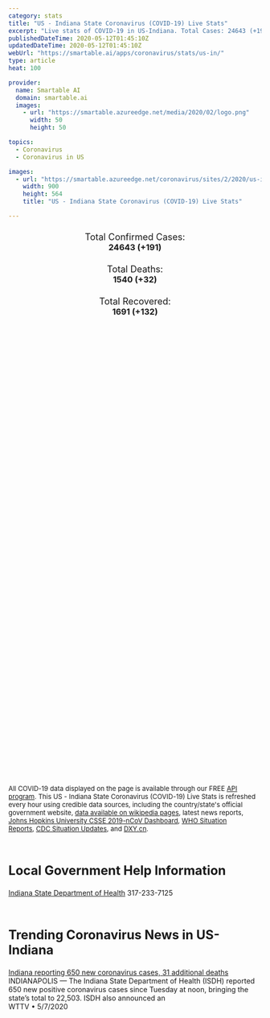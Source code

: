 ```yaml
---
category: stats
title: "US - Indiana State Coronavirus (COVID-19) Live Stats"
excerpt: "Live stats of COVID-19 in US-Indiana. Total Cases: 24643 (+191), Deaths: 1540 (+32), Recoveries: 1691(+132)."
publishedDateTime: 2020-05-12T01:45:10Z
updatedDateTime: 2020-05-12T01:45:10Z
webUrl: "https://smartable.ai/apps/coronavirus/stats/us-in/"
type: article
heat: 100

provider:
  name: Smartable AI
  domain: smartable.ai
  images:
    - url: "https://smartable.azureedge.net/media/2020/02/logo.png"
      width: 50
      height: 50

topics:
  - Coronavirus
  - Coronavirus in US

images:
  - url: "https://smartable.azureedge.net/coronavirus/sites/2/2020/us-in.jpg"
    width: 900
    height: 564
    title: "US - Indiana State Coronavirus (COVID-19) Live Stats"

---
```

<div class="total-stats" style="text-align: center;">
    <h3>
	    <div style="font-size: 18px; font-weight: 400;">Total Confirmed Cases:</div>
	    24643 (<span class='red'>+191</span>)
    </h3>
    <h3>
	    <div style="font-size: 18px; font-weight: 400;">Total Deaths:</div>
	    1540 (<span class='red'>+32</span>)
    </h3>
    <h3>
	    <div style="font-size: 18px; font-weight: 400;">Total Recovered:</div>
	    1691 (<span class='green'>+132</span>)
    </h3>
</div>

<script type="text/javascript" src="https://www.gstatic.com/charts/loader.js"></script>

<div id="time_series_chart" style="width: 100%; height: 400px;"></div>
<script type="text/javascript">
  google.charts.load('current', {'packages':['corechart']});
  google.charts.setOnLoadCallback(drawChart);
  function drawChart() {
    var data = google.visualization.arrayToDataTable([
      ['Date', 'Total Cases', 'Total Deaths', 'Total Recovered'],
      ['1/22/2020', 0, 0, 0],['1/23/2020', 0, 0, 0],['1/24/2020', 0, 0, 0],['1/25/2020', 0, 0, 0],['1/26/2020', 0, 0, 0],['1/27/2020', 0, 0, 0],['1/28/2020', 0, 0, 0],['1/29/2020', 0, 0, 0],['1/30/2020', 0, 0, 0],['1/31/2020', 0, 0, 0],['2/1/2020', 0, 0, 0],['2/2/2020', 0, 0, 0],['2/3/2020', 0, 0, 0],['2/4/2020', 0, 0, 0],['2/5/2020', 0, 0, 0],['2/6/2020', 0, 0, 0],['2/7/2020', 0, 0, 0],['2/8/2020', 0, 0, 0],['2/9/2020', 0, 0, 0],['2/10/2020', 0, 0, 0],['2/11/2020', 0, 0, 0],['2/12/2020', 0, 0, 0],['2/13/2020', 0, 0, 0],['2/14/2020', 0, 0, 0],['2/15/2020', 0, 0, 0],['2/16/2020', 0, 0, 0],['2/17/2020', 0, 0, 0],['2/18/2020', 0, 0, 0],['2/19/2020', 0, 0, 0],['2/20/2020', 0, 0, 0],['2/21/2020', 0, 0, 0],['2/22/2020', 0, 0, 0],['2/23/2020', 0, 0, 0],['2/24/2020', 0, 0, 0],['2/25/2020', 0, 0, 0],['2/26/2020', 0, 0, 0],['2/27/2020', 0, 0, 0],['2/28/2020', 0, 0, 0],['2/29/2020', 0, 0, 0],['3/1/2020', 0, 0, 0],['3/2/2020', 0, 0, 0],['3/3/2020', 0, 0, 0],['3/4/2020', 0, 0, 0],['3/5/2020', 0, 0, 0],['3/6/2020', 1, 0, 0],['3/7/2020', 1, 0, 0],['3/8/2020', 2, 0, 0],['3/9/2020', 3, 0, 0],['3/10/2020', 6, 0, 0],['3/11/2020', 11, 0, 0],['3/12/2020', 12, 0, 0],['3/13/2020', 12, 0, 0],['3/14/2020', 15, 0, 0],['3/15/2020', 20, 0, 0],['3/16/2020', 24, 2, 0],['3/17/2020', 30, 2, 0],['3/18/2020', 39, 2, 0],['3/19/2020', 61, 2, 0],['3/20/2020', 87, 3, 0],['3/21/2020', 128, 4, 0],['3/22/2020', 204, 7, 0],['3/23/2020', 271, 7, 0],['3/24/2020', 370, 12, 0],['3/25/2020', 479, 14, 0],['3/26/2020', 657, 17, 0],['3/27/2020', 981, 25, 0],['3/28/2020', 1232, 31, 0],['3/29/2020', 1514, 32, 0],['3/30/2020', 1787, 35, 0],['3/31/2020', 2159, 49, 0],['4/1/2020', 2569, 65, 0],['4/2/2020', 3039, 78, 0],['4/3/2020', 3437, 102, 0],['4/4/2020', 3973, 117, 0],['4/5/2020', 4431, 128, 0],['4/6/2020', 4976, 144, 0],['4/7/2020', 5530, 174, 0],['4/8/2020', 5963, 204, 28],['4/9/2020', 6371, 246, 28],['4/10/2020', 6925, 301, 58],['4/11/2020', 7451, 331, 58],['4/12/2020', 7941, 344, 105],['4/13/2020', 8310, 354, 105],['4/14/2020', 8515, 387, 131],['4/15/2020', 8949, 436, 146],['4/16/2020', 9537, 480, 150],['4/17/2020', 10154, 519, 150],['4/18/2020', 10641, 545, 173],['4/19/2020', 11211, 562, 1557],['4/20/2020', 11688, 577, 1559],['4/21/2020', 12097, 635, 1559],['4/22/2020', 12438, 666, 1559],['4/23/2020', 13039, 706, 1559],['4/24/2020', 13041, 706, 1559],['4/25/2020', 14399, 785, 175],['4/26/2020', 15023, 813, 175],['4/27/2020', 15971, 932, 175],['4/28/2020', 16592, 992, 175],['4/29/2020', 17186, 1065, 175],['4/30/2020', 17989, 1114, 175],['5/1/2020', 18626, 1166, 175],['5/2/2020', 19310, 1229, 175],['5/3/2020', 19944, 1246, 175],['5/4/2020', 20518, 1264, 175],['5/5/2020', 21046, 1326, 175],['5/6/2020', 21885, 1377, 1559],['5/7/2020', 22748, 1414, 1559],['5/8/2020', 23387, 1447, 1559],['5/9/2020', 24006, 1490, 1559],['5/10/2020', 24452, 1508, 1559],['5/11/2020', 24643, 1540, 1691],
    ]);
    var options = {
      curveType: 'none',
      chartArea: {'width': '80%', 'height': '80%'},
      legend: { position: 'top' },
      lineWidth: 5,
      colors: ['#f60109', '#444444', '#81B71F']
    };
    var chart = new google.visualization.LineChart(document.getElementById('time_series_chart'));
    chart.draw(data, options);
  }
</script>

<div id="geo_chart" style="width: 100%; height: 500px;"></div>
<script type="text/javascript">
  google.charts.load('current', {
    'packages':['geochart'],
    'mapsApiKey': 'AIzaSyDk1HhVhLaveyKrUhhHZ5YwzIpEcbdal6U'
  });
  google.charts.setOnLoadCallback(drawRegionsMap);
  function drawRegionsMap() {
    var data = google.visualization.arrayToDataTable([
      ['LATITUDE', 'LONGITUDE', 'DESCRIPTION', 'Total Cases', 'Total Deaths'],
      [39.8522, -77.2865, "Adams", 9, 1],[41.1966, -84.9245, "Allen", 821, 63],[39.2094, -85.9183, "Bartholomew", 349, 29],[40.0106, -86.4997, "Boone", 237, 34],[39.3085, -86.1227, "Brown", 26, 1],[40.5452, -86.5242, "Carroll", 71, 2],[40.8644, -86.5, "Cass", 1522, 4],[38.5395, -85.7655, "Clark", 382, 30],[39.2769, -87.1126, "Clay", 24, 1],[40.1944, -86.6671, "Clinton", 89, 2],[38.3714, -86.3444, "Crawford", 21, 1],[39.0676, -84.9053, "Dearborn", 150, 13],[39.4279, -85.6286, "Decatur", 220, 31],[41.3147, -84.9012, "DeKalb", 24, 2],[40.3138, -85.5009, "Delaware", 225, 15],[38.3934, -86.9404, "Dubois", 45, 0],[41.5336, -86.0138, "Elkhart", 487, 18],[39.6582, -85.141, "Fayette", 62, 4],[38.3513, -85.9372, "Floyd", 233, 29],[40.1089, -87.1577, "Fountain", 16, 2],[39.4233, -85.0114, "Franklin", 107, 8],[41.0192, -86.4125, "Fulton", 36, 1],[38.2786, -87.377, "Gibson", 8, 0],[40.6126, -85.5592, "Grant", 172, 17],[38.9879, -87.0813, "Greene", 151, 13],[39.9658, -86.1461, "Hamilton", 935, 84],[39.8857, -85.6086, "Hancock", 266, 19],[38.124, -85.9736, "Harrison", 158, 12],[39.8065, -86.5401, "Hendricks", 976, 65],[39.9973, -85.2512, "Henry", 84, 2],[40.4483, -86.1345, "Howard", 246, 10],[40.741, -85.5618, "Huntington", 14, 2],[38.8247, -86.1716, "Jackson", 280, 1],[40.9059, -87.1612, "Jasper", 46, 1],[38.9853, -85.6106, "Jennings", 98, 5],[39.4638, -86.1345, "Johnson", 822, 89],[38.7991, -87.4604, "Knox", 22, 0],[41.0743, -85.8923, "Kosciusko", 42, 2],[41.648, -85.4179, "LaGrange", 39, 2],[41.443, -87.4702, "Lake", 2469, 134],[41.7563, -86.8181, "LaPorte", 324, 11],[38.9172, -86.5557, "Lawrence", 117, 17],[40.2743, -85.8371, "Madison", 512, 66],[39.8362, -86.1752, "Marion", 7405, 448],[41.2159, -86.4236, "Marshall", 33, 1],[40.602, -85.9275, "Miami", 126, 1],[39.1637, -86.5257, "Monroe", 143, 9],[40.0428, -86.8975, "Montgomery", 128, 5],[39.5337, -86.3778, "Morgan", 200, 9],[40.9523, -87.299, "Newton", 66, 10],[41.4277, -85.355, "Noble", 133, 16],[38.9531, -84.8546, "Ohio", 9, 0],[38.5462, -86.6202, "Orange", 115, 19],[39.2861, -86.7726, "Owen", 28, 1],[41.685, -86.9804, "Porter", 320, 10],[38.2042, -87.9151, "Posey", 15, 0],[39.5211, -86.7995, "Putnam", 90, 5],[40.1898, -85.2037, "Randolph", 37, 2],[39.2373, -85.0931, "Ripley", 101, 6],[39.4981, -85.4676, "Rush", 48, 2],[38.6854, -85.7831, "Scott", 81, 2],[39.6738, -85.7052, "Shelby", 325, 23],[41.6228, -86.3377, "St. Joseph", 817, 30],[41.1989, -86.8922, "Starke", 22, 2],[41.6432, -85.005, "Steuben", 63, 2],[39.0973, -87.4074, "Sullivan", 20, 0],[38.7427, -85.0783, "Switzerland", 16, 0],[40.5076, -86.8527, "Tippecanoe", 234, 2],[40.3795, -86.0868, "Tipton", 21, 1],[38.024, -87.512, "Vanderburgh", 185, 2],[39.4936, -87.2667, "Vigo", 81, 7],[40.9807, -85.8393, "Wabash", 64, 2],[40.1973, -87.527, "Warren", 13, 1],[38.0469, -87.2847, "Warrick", 123, 20],[38.5549, -86.2778, "Washington", 48, 1],[39.9447, -84.8308, "Wayne", 150, 5],[40.6568, -85.2225, "Wells", 10, 0],[40.6622, -86.8678, "White", 148, 1],[41.2308, -85.3201, "Whitley", 22, 1],[38.7369, -85.5387, "Jefferson", 36, 0],[40.4882, -87.0857, "Benton", 12, 0],[40.492, -85.1468, "Jay", 23, 0],[40.4537, -85.3736, "Blackford", 14, 1],[38.1692, -86.8257, "Spencer", 10, 1],[39.7665, -87.2295, "Parke", 20, 0],[39.6349, -84.926, "Union", 19, 0],[38.7221, -86.8002, "Martin", 7, 0],[38.6679, -86.9974, "Daviess", 56, 17],[39.667, -87.5203, "Vermillion", 8, 0],[41.0535, -86.6037, "Pulaski", 34, 0],[37.9106, -86.7377, "Perry", 24, 0],[38.3827, -87.2129, "Pike", 3, 0],
    ]);
    var options = {
      backgroundColor: {fill:'transparent',stroke:'#FFF' ,strokeWidth:0 }, 
      displayMode: 'markers',
      region: 'US-IN', 
      resolution: 'metros',
      colorAxis: {colors: ['#F27D81', '#f60109']},
      sizeAxis: {minSize:3,  maxSize:12},
    };
    var chart = new google.visualization.GeoChart(document.getElementById('geo_chart'));
    chart.draw(data, options);
  };
</script>

<div id="geo_table"></div>
<script type="text/javascript">
  google.charts.load('current', {'packages':['table']});
  google.charts.setOnLoadCallback(drawTable);
  function drawTable() {
    var data = new google.visualization.DataTable();
    data.addColumn('string', 'Location');
    data.addColumn('number', 'Total Cases');
    data.addColumn('number', 'New Cases');
    data.addColumn('number', 'Active Cases');
    data.addColumn('number', 'Total Deaths');
    data.addColumn('number', 'New Deaths');
    data.addColumn('number', 'Total Recovered');
    data.addRows([
      [{v:"Adams", f:"Adams"}, 9, 0, 8, 1, 0, 0],[{v:"Allen", f:"Allen"}, 821, 5, 758, 63, 0, 0],[{v:"Bartholomew", f:"Bartholomew"}, 349, 3, 320, 29, 3, 0],[{v:"Boone", f:"Boone"}, 237, 4, 203, 34, 1, 0],[{v:"Brown", f:"Brown"}, 26, 0, 25, 1, 0, 0],[{v:"Carroll", f:"Carroll"}, 71, 0, 69, 2, 0, 0],[{v:"Cass", f:"Cass"}, 1522, 2, 1518, 4, 1, 0],[{v:"Clark", f:"Clark"}, 382, 3, 352, 30, 0, 0],[{v:"Clay", f:"Clay"}, 24, 0, 23, 1, 0, 0],[{v:"Clinton", f:"Clinton"}, 89, 1, 87, 2, 0, 0],[{v:"Crawford", f:"Crawford"}, 21, 0, 20, 1, 0, 0],[{v:"Dearborn", f:"Dearborn"}, 150, 0, 137, 13, 0, 0],[{v:"Decatur", f:"Decatur"}, 220, 0, 189, 31, 0, 0],[{v:"DeKalb", f:"DeKalb"}, 24, 0, 22, 2, 0, 0],[{v:"Delaware", f:"Delaware"}, 225, 0, 210, 15, 0, 0],[{v:"Dubois", f:"Dubois"}, 45, 0, 45, 0, 0, 0],[{v:"Elkhart", f:"Elkhart"}, 487, 3, 469, 18, 0, 0],[{v:"Fayette", f:"Fayette"}, 62, 0, 58, 4, 0, 0],[{v:"Floyd", f:"Floyd"}, 233, 1, 204, 29, 0, 0],[{v:"Fountain", f:"Fountain"}, 16, 0, 14, 2, 0, 0],[{v:"Franklin", f:"Franklin"}, 107, 0, 46, 8, 0, 53],[{v:"Fulton", f:"Fulton"}, 36, 0, 35, 1, 0, 0],[{v:"Gibson", f:"Gibson"}, 8, 0, 8, 0, 0, 0],[{v:"Grant", f:"Grant"}, 172, 0, 155, 17, 0, 0],[{v:"Greene", f:"Greene"}, 151, 0, 138, 13, 2, 0],[{v:"Hamilton", f:"Hamilton"}, 935, 5, 851, 84, 0, 0],[{v:"Hancock", f:"Hancock"}, 266, 0, 247, 19, 0, 0],[{v:"Harrison", f:"Harrison"}, 158, 1, 146, 12, 0, 0],[{v:"Hendricks", f:"Hendricks"}, 976, 7, 911, 65, 0, 0],[{v:"Henry", f:"Henry"}, 84, 3, 82, 2, 0, 0],[{v:"Howard", f:"Howard"}, 246, 1, 236, 10, 0, 0],[{v:"Huntington", f:"Huntington"}, 14, 0, 12, 2, 0, 0],[{v:"Jackson", f:"Jackson"}, 280, 2, 279, 1, 0, 0],[{v:"Jasper", f:"Jasper"}, 46, 0, 45, 1, 0, 0],[{v:"Jennings", f:"Jennings"}, 98, 1, 93, 5, 0, 0],[{v:"Johnson", f:"Johnson"}, 822, 15, 730, 89, 0, 3],[{v:"Knox", f:"Knox"}, 22, 1, 22, 0, 0, 0],[{v:"Kosciusko", f:"Kosciusko"}, 42, 1, 40, 2, 0, 0],[{v:"LaGrange", f:"LaGrange"}, 39, 1, 37, 2, 0, 0],[{v:"Lake", f:"Lake"}, 2469, 24, 2335, 134, 2, 0],[{v:"LaPorte", f:"LaPorte"}, 324, 0, 313, 11, 0, 0],[{v:"Lawrence", f:"Lawrence"}, 117, 0, 100, 17, 1, 0],[{v:"Madison", f:"Madison"}, 512, 6, 446, 66, 1, 0],[{v:"Marion", f:"Marion"}, 7405, 69, 6957, 448, 4, 0],[{v:"Marshall", f:"Marshall"}, 33, 0, 32, 1, 0, 0],[{v:"Miami", f:"Miami"}, 126, 1, 125, 1, 0, 0],[{v:"Monroe", f:"Monroe"}, 143, 0, 134, 9, 0, 0],[{v:"Montgomery", f:"Montgomery"}, 128, 1, 123, 5, 0, 0],[{v:"Morgan", f:"Morgan"}, 200, 3, 191, 9, 0, 0],[{v:"Newton", f:"Newton"}, 66, 0, 56, 10, 0, 0],[{v:"Noble", f:"Noble"}, 133, 1, 117, 16, 1, 0],[{v:"Ohio", f:"Ohio"}, 9, 0, 9, 0, 0, 0],[{v:"Orange", f:"Orange"}, 115, 1, 96, 19, 0, 0],[{v:"Owen", f:"Owen"}, 28, 0, 27, 1, 0, 0],[{v:"Porter", f:"Porter"}, 320, 5, 246, 10, 0, 64],[{v:"Posey", f:"Posey"}, 15, 0, 15, 0, 0, 0],[{v:"Putnam", f:"Putnam"}, 90, 0, 85, 5, 0, 0],[{v:"Randolph", f:"Randolph"}, 37, 0, 35, 2, 0, 0],[{v:"Ripley", f:"Ripley"}, 101, 0, 95, 6, 0, 0],[{v:"Rush", f:"Rush"}, 48, 0, 46, 2, 0, 0],[{v:"Scott", f:"Scott"}, 81, 0, 79, 2, 0, 0],[{v:"Shelby", f:"Shelby"}, 325, 6, 302, 23, 0, 0],[{v:"St. Joseph", f:"St. Joseph"}, 817, 7, 787, 30, 0, 0],[{v:"Starke", f:"Starke"}, 22, 0, 20, 2, 0, 0],[{v:"Steuben", f:"Steuben"}, 63, 0, 61, 2, 0, 0],[{v:"Sullivan", f:"Sullivan"}, 20, 0, 20, 0, 0, 0],[{v:"Switzerland", f:"Switzerland"}, 16, 0, 16, 0, 0, 0],[{v:"Tippecanoe", f:"Tippecanoe"}, 234, 1, 232, 2, 0, 0],[{v:"Tipton", f:"Tipton"}, 21, 0, 20, 1, 0, 0],[{v:"Vanderburgh", f:"Vanderburgh"}, 185, 0, 128, 2, 0, 55],[{v:"Vigo", f:"Vigo"}, 81, 1, 74, 7, 0, 0],[{v:"Wabash", f:"Wabash"}, 64, 0, 62, 2, 0, 0],[{v:"Warren", f:"Warren"}, 13, 0, 12, 1, 0, 0],[{v:"Warrick", f:"Warrick"}, 123, 0, 103, 20, 0, 0],[{v:"Washington", f:"Washington"}, 48, 0, 47, 1, 0, 0],[{v:"Wayne", f:"Wayne"}, 150, 1, 145, 5, 0, 0],[{v:"Wells", f:"Wells"}, 10, 0, 10, 0, 0, 0],[{v:"White", f:"White"}, 148, 0, 147, 1, 0, 0],[{v:"Whitley", f:"Whitley"}, 22, 0, 21, 1, 0, 0],[{v:"Jefferson", f:"Jefferson"}, 36, 1, 36, 0, 0, 0],[{v:"Benton", f:"Benton"}, 12, 0, 12, 0, 0, 0],[{v:"Jay", f:"Jay"}, 23, 1, 23, 0, 0, 0],[{v:"Blackford", f:"Blackford"}, 14, 0, 13, 1, 0, 0],[{v:"Spencer", f:"Spencer"}, 10, 0, 9, 1, 0, 0],[{v:"Parke", f:"Parke"}, 20, 1, 20, 0, 0, 0],[{v:"Union", f:"Union"}, 19, 0, 19, 0, 0, 0],[{v:"Martin", f:"Martin"}, 7, 0, 7, 0, 0, 0],[{v:"Daviess", f:"Daviess"}, 56, 0, 39, 17, 0, 0],[{v:"Vermillion", f:"Vermillion"}, 8, 0, 8, 0, 0, 0],[{v:"Pulaski", f:"Pulaski"}, 34, 0, 34, 0, 0, 0],[{v:"Perry", f:"Perry"}, 24, 1, 24, 0, 0, 0],[{v:"Pike", f:"Pike"}, 3, 0, 3, 0, 0, 0],
    ]);
    data.setProperty(0, 0, 'style', 'min-width:100px');
    var table = new google.visualization.Table(document.getElementById('geo_table'));
    table.draw(data, {allowHtml: true, sortColumn: 2, sortAscending: false, width: '660px', height: '100%'});
  }
</script>

<span style="font-size: 13px">All COVID-19 data displayed on the page is available through our FREE <a href="https://developer.smartable.ai">API program</a>. This US - Indiana State Coronavirus (COVID-19) Live Stats is refreshed every hour using credible data sources, including the country/state's official government website, <a href="https://en.wikipedia.org/wiki/2019%E2%80%9320_coronavirus_pandemic" target="_blank">data available on wikipedia pages</a>, latest news reports, <a href="https://systems.jhu.edu/research/public-health/ncov/" target="_blank">Johns Hopkins University CSSE 2019-nCoV Dashboard</a>, <a href="https://www.who.int/emergencies/diseases/novel-coronavirus-2019/situation-reports" target="_blank">WHO Situation Reports</a>, <a href="https://www.cdc.gov/coronavirus/2019-ncov/index.html" target="_blank">CDC Situation Updates</a>, and <a href="https://ncov.dxy.cn/ncovh5/view/pneumonia" target="_blank">DXY.cn</a>.</span>

<h2 id="news" class="center" style="margin-top: 60px; font-size: 25px;">Local Government Help Information</h2>
<div class="info center">
<a href="https://www.in.gov/isdh/28470.htm" target="_blank">Indiana State Department of Health</a> 317-233-7125
</div>
<h2 id="news" class="center" style="margin-top: 60px; font-size: 25px;">Trending Coronavirus News in US-Indiana</h2>
<div class="row">
<div class="col-md-6 col-sm-12">
  <div class="content-card">
	<a href="https://cbs4indy.com/news/indiana-reporting-650-new-coronavirus-cases-31-additional-deaths/"><div class="card-image" style="background-image: url(https://cbs4indy.com/wp-content/uploads/sites/22/2020/05/0507_Featured.png?w=1280&h=720&crop=1)"></div></a>
	<div class="content">
		<div class="card-title"><a href="https://cbs4indy.com/news/indiana-reporting-650-new-coronavirus-cases-31-additional-deaths/">Indiana reporting 650 new coronavirus cases, 31 additional deaths</a></div>
		<div class="card-excerpt">INDIANAPOLIS — The Indiana State Department of Health (ISDH) reported 650 new positive coronavirus cases since Tuesday at noon, bringing the state’s total to 22,503. ISDH also announced an</div>
		<div class="card-meta">
			<span class="card-provider">WTTV</span> • <span class="card-date">5/7/2020</span>
		</div>
	</div>
  </div>
</div>

</div>

